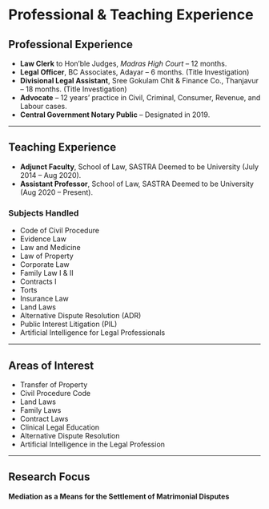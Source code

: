 # Professional & Teaching Experience

## Professional Experience
- **Law Clerk** to Hon’ble Judges, *Madras High Court* – 12 months.  
- **Legal Officer**, BC Associates, Adayar – 6 months. (Title Investigation)  
- **Divisional Legal Assistant**, Sree Gokulam Chit & Finance Co., Thanjavur – 18 months. (Title Investigation)  
- **Advocate** – 12 years’ practice in Civil, Criminal, Consumer, Revenue, and Labour cases.  
- **Central Government Notary Public** – Designated in 2019.  

---

## Teaching Experience
- **Adjunct Faculty**, School of Law, SASTRA Deemed to be University (July 2014 – Aug 2020).  
- **Assistant Professor**, School of Law, SASTRA Deemed to be University (Aug 2020 – Present).  

### Subjects Handled
- Code of Civil Procedure  
- Evidence Law  
- Law and Medicine  
- Law of Property  
- Corporate Law  
- Family Law I & II  
- Contracts I  
- Torts  
- Insurance Law  
- Land Laws  
- Alternative Dispute Resolution (ADR)  
- Public Interest Litigation (PIL)
- Artificial Intelligence for Legal Professionals 

---

## Areas of Interest
- Transfer of Property  
- Civil Procedure Code  
- Land Laws  
- Family Laws  
- Contract Laws  
- Clinical Legal Education  
- Alternative Dispute Resolution
- Artificial Intelligence in the Legal Profession  

---

## Research Focus
**Mediation as a Means for the Settlement of Matrimonial Disputes**
